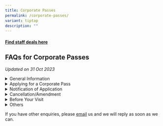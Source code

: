 ```yaml
---
title: Corporate Passes
permalink: /corporate-passes/
variant: tiptap
description: ""
---
```

<h4><a href="https://safpscwelfare.my.canva.site/deals" rel="noopener noreferrer nofollow" target="_blank">Find staff deals here</a></h4>
<h2>FAQs for Corporate Passes</h2>
<p><em>Updated on 31 Oct 2023</em>
</p>
<div data-type="detailGroup" class="isomer-accordion isomer-accordion-white">
<details class="isomer-details">
<summary>General Information</summary>
<div data-type="detailsContent" class="isomer-details-content">
<ul data-tight="true" class="tight">
<li>
<p><strong>What are Corporate Passes and who are eligible for them?</strong>
</p>
<p>Corporate passes grant successful MINDEF/SAF applicants free access to
the various local attractions, on a first come first served basis. Each
corporate pass can admit one MINDEF/SAF service personnel and up to three
(3) guests.</p>
<p></p>
</li>
<li>
<p><strong>Do I have to pay for the Corporate Passes?</strong>
</p>
<p>These passes are free for all MINDEF/SAF service personnel (including
NSF) who is holding his/her valid SAF Card/SAF Identity Card. MSD personnel
and those on No Pay Leave or Term of Absence will not be eligible for the
corporate passes.</p>
</li>
</ul>
</div>
</details>
<details class="isomer-details">
<summary>Applying for a Corporate Pass</summary>
<div data-type="detailsContent" class="isomer-details-content">
<ul data-tight="true" class="tight">
<li>
<p><strong>When and how do I apply for the Corporate Pass?</strong>
</p>
<ol data-tight="true" class="tight">
<li>
<p><u>Release of Passes</u>
</p>
<p>Passes are released for booking thrice a year. The upcoming booking windows
are (a) Dec 2023 to Mar 2024; (b) Apr to Jun 2024; and (c) Jul to Nov 2024.
Passes will be released one to two weeks before the start of each period
and are allocated on a first come first served basis. Pass releases will
be publicised on The Noticeboard and detailed instructions will be given
with each announcement.</p>
</li>
<li>
<p><u>Apply on EventBrite</u>
</p>
<p>Corporate Pass applications are to be submitted through Eventbrite. Visit
<a href="https://go.gov.sg/safpscwelfareportal" rel="noopener noreferrer nofollow" target="_blank">https://go.gov.sg/safpscwelfareportal</a>to access the application pages.</p>
<p><u>Eventbrite account</u>. You will need to ensure that you have an Eventbrite
account before you can apply for the corporate pass.</p>
<p><u>Password Authentication</u>. You will need a password to access the
Eventbrite application page for the MINDEF/SAF Corporate Passes. This can
be found in the publicity poster sent by MINDEF Employee Communications
via The Noticeboard, M365 and Athena before the start of each booking window.
The password changes for every window, so be sure to keep a look out for
it!</p>
</li>
</ol>
</li>
</ul>
<p></p>
<ul data-tight="true" class="tight">
<li>
<p><strong>Why am I unable to make a booking for my desired date of visit?</strong>
</p>
<p>This indicates that tickets for your desired date of visit are fully booked.
You can select another date of visit or check the booking website from
time to time as some slots may become available due to cancellations.</p>
<p></p>
</li>
<li>
<p><strong>Can I apply for more than one corporate pass for the same location, in the same booking window?</strong>
</p>
<p>To give everyone an opportunity to visit the attractions, each service
personnel is allowed to book only <strong><u>one</u></strong> corporate pass
for each location in each booking window. <u>Multiple bookings for the same location within each window will be cancelled without prior notice.</u>
</p>
<p></p>
</li>
<li>
<p><strong>I am going to ORD/resign/retire before my visit. Can I still apply for a Corporate Pass?</strong>
</p>
<p>The use of Corporate Passes is a welfare provision meant for in-service
personnel. Do ensure that you are still in service at the point of visit.</p>
</li>
</ul>
</div>
</details>
<details class="isomer-details">
<summary>Notification of Application</summary>
<div data-type="detailsContent" class="isomer-details-content">
<ul data-tight="true" class="tight">
<li>
<p><strong>How do I know if my application for the corporate pass was successful?</strong>
</p>
<p>You will receive the following if you have successfully applied for a
pass:</p>
<ul data-tight="true" class="tight">
<li>
<p>An order confirmation email from Eventbrite, on the day of application.</p>
</li>
<li>
<p>An email from PostmanSG with the Authorisation letter attached, three
(3) working days before your intended date of visit.</p>
</li>
</ul>
<p>Please check that the details on the letter are correct and <a href="mailto:Welfare_Benefits_Enquiry@defence.gov.sg?subject=Corporate Pass Enquiry" rel="noopener noreferrer nofollow" target="_blank">email</a> us
if there are errors.</p>
</li>
</ul>
<p></p>
<ul data-tight="true" class="tight">
<li>
<p><strong>What do I do if I have not received the authorisation letter three (3) working days before my intended date of visit?</strong>
</p>
<p>Please check your spam/junk mailbox as the authorisation letter from PostmanSG
could have been routed there. You can request the authorisation letter
to be resent to you via <a href="mailto:Welfare_Benefits_Enquiry@defence.gov.sg?subject=Corporate Pass Enquiry" rel="noopener noreferrer nofollow" target="_blank">email</a> if
you are still unable to find it.</p>
</li>
</ul>
<p></p>
<ul data-tight="true" class="tight">
<li>
<p><strong>Is the authorisation letter transferable?</strong>
</p>
<p>No, the authorisation letter is not transferable. The MINDEF/SAF service
personnel who has applied for the corporate pass must be present on the
day of visit. He/she will be required to show his/her valid SAF Card/SAF
Identity Card and the Authorisation Letter at the point of entry. In the
event of unauthorised use, entry is chargeable at prevailing walk-in rates.</p>
</li>
</ul>
</div>
</details>
<details class="isomer-details">
<summary>Cancellation/Amendment</summary>
<div data-type="detailsContent" class="isomer-details-content">
<ul data-tight="true" class="tight">
<li>
<p><strong>How do I change or cancel my Corporate Pass application?</strong>
</p>
<p>If the authorisation letter has not been issued, you may cancel your application
directly via Eventbrite and re-apply for your desired date of visit.</p>
<p></p>
<p>However, if an authorisation letter has been issued, you will not be able
to cancel or make further amendments to your application. Cancellations
are discouraged as the corporate pass will be forfeited, if unused.</p>
</li>
</ul>
</div>
</details>
<details class="isomer-details">
<summary>Before Your Visit</summary>
<div data-type="detailsContent" class="isomer-details-content">
<ul data-tight="true" class="tight">
<li>
<p><strong>Do I need to prebook timeslot to visit the attractions?</strong>
</p>
<p>You will need to prebook your preferred timeslot only for (a) <u>Singapore Zoo and River Wonders</u> and
(b) <u>SuperPark Singapore</u>. You can do so upon receipt of your authorisation
letter.</p>
<ul data-tight="true" class="tight">
<li>
<p><u>Singapore Zoo and River Wonders</u>. Do refer to the infographic below
for more information. Select “<em>I am an Adopter, ASA, Public &amp; Corporate Member, Volunteer, Staff or Family of Staff from Mandai Wildlife Group</em>”
and <em>Click Proceed</em> at <u>Step 2</u>.</p>
<div class="isomer-image-wrapper">
<img style="width: 100%" height="auto" width="100%" alt="Steps to book zoo visit" src="/images/zoo_corporate_pass.png">
</div>
</li>
<li>
<p><u>SuperPark Singapore</u>. After you have received your Authorisation
letter via Postman, you must pre-book a play session at the <a href="https://superpark.com.sg/tickets-corporate-annual-pass" rel="noopener noreferrer nofollow" target="_blank">SuperPark Singapore's website</a> before
your date of visit.</p>
<p>Each play session is limited to 3 hours for Non-Peak period (Mon to Fri
excluding Public Holidays and School Holidays); and 2 hours for Peak period
(Sat, Sun, Public Holidays and School Holidays).</p>
</li>
</ul>
</li>
</ul>
<p></p>
<ul data-tight="true" class="tight">
<li>
<p><strong>What if I need more than 4 tickets?</strong>
</p>
<p>If you need more than 4 tickets, you will need to purchase additional
tickets directly with the places of attraction.</p>
<p></p>
<p>For <u>SuperPark Singapore</u>, you may purchase up to 4 additional tickets
at a 15% discount for a same-day visit. You may email SuperPark Singapore
at least 3 working days in advance or buy the tickets on site, subject
to availability. Pre-payment will be required if you wish to secure the
additional tickets in advance.</p>
</li>
</ul>
<p></p>
<ul data-tight="true" class="tight">
<li>
<p><strong>What other discounts are applicable at the attractions?</strong>
</p>
<p>You can show your Authorisation Letter to enjoy corporate discounts (if
any) offered by the operators. Please note that the discounts are subject
to changes by the operators and you may refer to the attractions’ respective
website for the latest information.</p>
</li>
</ul>
</div>
</details>
<details class="isomer-details">
<summary>Others</summary>
<div data-type="detailsContent" class="isomer-details-content">
<ul data-tight="true" class="tight">
<li>
<p><strong>What documents should I bring on the day of visit?</strong>
</p>
</li>
</ul>
<p>The service personnel <u>must</u> be present at the point of entry and is
required to show the Authorisation Letter and the valid SAF Card/SAF Identity
Card. For entry to SuperPark Singapore, you must <u>also</u> present the
E-Ticket (electronic ticket from your email) for the play session you have
booked, at the point of entry.</p>
<p></p>
<ul data-tight="true" class="tight">
<li>
<p><strong>Can I bring my own socks to the SuperPark Singapore?</strong>
</p>
</li>
</ul>
<p>You are required to wear the SuperPark Grip Socks before you are allowed
into the play area. You may purchase SuperPark Grip Socks at $3.50 per
pair, either online when you book the play session, or onsite during the
day of visit.</p>
<p></p>
<ul data-tight="true" class="tight">
<li>
<p><strong>Do children require a pass for entry to the different places of interests?</strong>
</p>
</li>
</ul>
<p>For visits to the Gardens by the Bay and Singapore Zoo and River Wonders,
children aged 3 years and above will require a pass for entry; Children
below 3 years old can enter for free.</p>
<p></p>
<p>For visits to SuperPark Singapore, all visitors aged 1 year and above
will require a pass for entry; Children below 1 year old can enter the
play area for free.</p>
<p></p>
<ul data-tight="true" class="tight">
<li>
<p><strong>Any closure dates I should take note of for the 3 attractions?</strong>
</p>
</li>
</ul>
<p>There are scheduled monthly maintenance closure dates at Gardens by the
Bay (one day a month, per attraction). There are no scheduled closure dates
for Singapore Zoo and River Wonders and SuperPark Singapore. You may wish
to check the respective websites for more details before your visit:</p>
<table style="minWidth: 50px">
<colgroup>
<col>
<col>
</colgroup>
<tbody>
<tr>
<th rowspan="1" colspan="1">
<p>Attractions</p>
</th>
<th rowspan="1" colspan="1">
<p>Websites</p>
</th>
</tr>
<tr>
<td rowspan="1" colspan="1">
<p>Gardens by the Bay</p>
</td>
<td rowspan="1" colspan="1">
<p>https://www.gardensbythebay.com.sg</p>
</td>
</tr>
<tr>
<td rowspan="1" colspan="1">
<p>Singapore Zoo and River Wonders</p>
</td>
<td rowspan="1" colspan="1">
<p><a href="https://www.mandai.com" rel="noopener noreferrer nofollow" target="_blank">https://www.mandai.com</a>
</p>
</td>
</tr>
<tr>
<td rowspan="1" colspan="1">
<p>SuperPark Singapore</p>
</td>
<td rowspan="1" colspan="1">
<p><a href="https://www.superpark.com.sg" rel="noopener noreferrer nofollow" target="_blank">https://www.superpark.com.sg</a>
</p>
</td>
</tr>
</tbody>
</table>
</div>
</details>
</div>
<p>If you have other enquiries, please <a href="mailto:Welfare_Benefits_Enquiry@defence.gov.sg?subject=Corporate Pass Enquiry" rel="noopener noreferrer nofollow" target="_blank">email</a> us
and we will reply as soon as we can.</p>